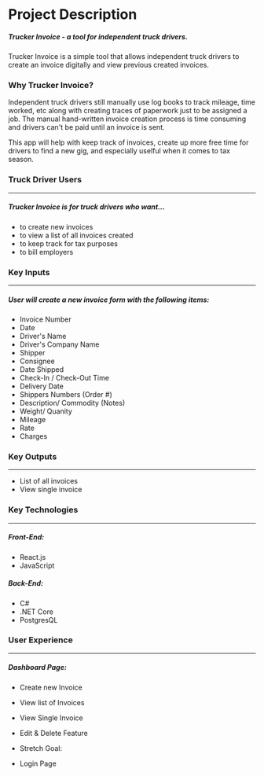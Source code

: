 # Project Description

##### Trucker Invoice - a tool for independent truck drivers.

Trucker Invoice is a simple tool that allows independent truck drivers to create an invoice digitally and view previous created invoices. 

### Why Trucker Invoice?
Independent truck drivers still manually use log books to track mileage, time worked, etc along with creating traces of paperwork just to be assigned a job. The manual hand-written invoice creation process is time consuming and drivers can't be paid until an invoice is sent. 

This app will help with keep track of invoices, create up more free time for drivers to find a new gig, and especially uselful when it comes to tax season. 

### Truck Driver Users
---
##### Trucker Invoice is for truck drivers who want... 
  - to create new invoices
  - to view a list of all invoices created
  - to keep track for tax purposes
  - to bill employers

### Key Inputs
---

##### User will create a new invoice form with the following items:
- Invoice Number 
- Date
- Driver's Name
- Driver's Company Name
- Shipper
- Consignee
- Date Shipped
- Check-In / Check-Out Time
- Delivery Date
- Shippers Numbers (Order #)
- Description/ Commodity (Notes)
- Weight/ Quanity
- Mileage
- Rate
- Charges


### Key Outputs
---
- List of all invoices
- View single invoice 

### Key Technologies
---
##### Front-End: 
- React.js
- JavaScript
##### Back-End:
- C# 
- .NET Core 
- PostgresQL


### User Experience
---
##### Dashboard Page:
- Create new Invoice
- View list of Invoices
- View Single Invoice 
- Edit & Delete Feature

- Stretch Goal:
- Login Page
